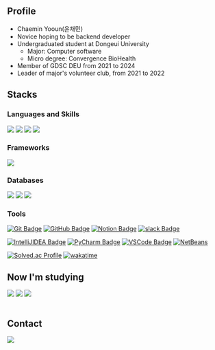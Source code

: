 <div align="left">

## Profile
- Chaemin Yooun(윤채민)
- Novice hoping to be backend developer
- Undergraduated student at Dongeui University
  - Major: Computer software
  - Micro degree: Convergence BioHealth
- Member of GDSC DEU from 2021 to 2024
- Leader of major's volunteer club, from 2021 to 2022

## Stacks
### Languages and Skills
<img src="https://img.shields.io/badge/Java-007396?style=flat-square&logo=OpenJDK&logoColor=white"/>
<img src="https://img.shields.io/badge/Kotlin-7F52FF?style=flat-square&logo=Kotlin&logoColor=white"/>
<img src="https://img.shields.io/badge/Python-3776AB?style=flat-square&logo=Python&logoColor=white"/>
<img src="https://img.shields.io/badge/C-A8B9CC?style=flat-square&logo=C&logoColor=white"/>
</br>

### Frameworks
<img src="https://img.shields.io/badge/Spring-6DB33F?style=flat-square&logo=Spring&logoColor=white"/>

### Databases
<img src="https://img.shields.io/badge/ORACLE-F80000?style=flat-square&logo=Oracle&logoColor=white"/>
<img src="https://img.shields.io/badge/MYSQL-4479A1?style=flat-square&logo=mysql&logoColor=white"/>
<img src="https://img.shields.io/badge/MariaDB-003545?style=flat-square&logo=mariadb&logoColor=white"/>  
</br>

### Tools
[![Git Badge](https://img.shields.io/badge/-Git-F05032?style=flat-square&logo=git&logoColor=white&link=https://git-scm.com/)](https://git-scm.com/)
[![GitHub Badge](https://img.shields.io/badge/-GitHub-181717?style=flat-square&logo=github&logoColor=white&link=https://github.com/)](https://github.com/)
[![Notion Badge](https://img.shields.io/badge/-Notion-181717?style=flat-square&logo=Notion&logoColor=white&link=https://www.notion.so//)](https://www.notion.so//)
[![slack Badge](https://img.shields.io/badge/-Slack-4A154B?style=flat-square&logo=Slack&logoColor=white&link=https://slack.com//)](https://slack.com//)

[![IntelliJIDEA Badge](https://img.shields.io/badge/-IntelliJ-000000?style=flat-square&logo=IntelliJIDEA&logoColor=white&link=https://www.jetbrains.com//)](https://www.jetbrains.com//)
[![PyCharm Badge](https://img.shields.io/badge/-PyCharm-000000?style=flat-square&logo=PyCharm&logoColor=white&link=https://www.jetbrains.com/pycharm/)](https://www.jetbrains.com/pycharm/)
[![VSCode Badge](https://img.shields.io/badge/-VSCode-007ACC?style=flat-square&logo=visualstudiocode&logoColor=white&link=https://code.visualstudio.com/)](https://code.visualstudio.com/)
[![NetBeans](https://img.shields.io/badge/NetBeans-blue?style=flat-square&logo=apache-netbeans-ide&logoColor=white)](https://netbeans.apache.org/)

[![Solved.ac Profile](http://mazassumnida.wtf/api/v2/generate_badge?boj=minimine)](https://solved.ac/profile/minimine)
[![wakatime](https://wakatime.com/badge/user/3b3f05f6-f827-4974-95f5-6f6845498064.svg)](https://wakatime.com/@3b3f05f6-f827-4974-95f5-6f6845498064)
<br>

## Now I'm studying
<img src="https://img.shields.io/badge/Spring-6DB33F?style=flat-square&logo=Spring&logoColor=white"/>
<img src="https://img.shields.io/badge/Kotlin-7F52FF?style=flat-square&logo=Kotlin&logoColor=white"/>
<img src="https://img.shields.io/badge/AWS-232F3E?style=flat-square&logo=aws&logoColor=white"/>
</br>
</br>

## Contact
<a href="mailto:yooune.01@gmail.com" target="_blank">
  <img src="https://img.shields.io/badge/Gmail-EA4335?style=flat-square&logo=Gmail&logoColor=white" >
</a>

</div>
